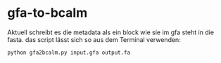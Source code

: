 # gfa-to-bcalm

Aktuell schreibt es die metadata als ein block wie sie im gfa steht in die fasta. 
das script lässt sich so aus dem Terminal verwenden:

`python gfa2bcalm.py input.gfa output.fa`
